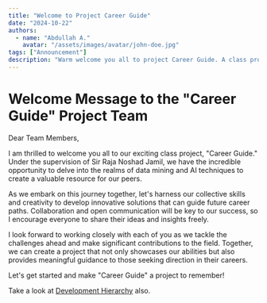 ```yaml
---
title: "Welcome to Project Career Guide"
date: "2024-10-22"
authors:
  - name: "Abdullah A."
    avatar: "/assets/images/avatar/john-doe.jpg"
tags: ["Announcement"]
description: "Warm welcome you all to project Career Guide. A class project Under the supervision of Dr. Raja Noshad Jamil."
---
```


# Welcome Message to the "Career Guide" Project Team

Dear Team Members,

I am thrilled to welcome you all to our exciting class project, "Career Guide." Under the supervision of Sir Raja Noshad Jamil, we have the incredible opportunity to delve into the realms of data mining and AI techniques to create a valuable resource for our peers.

As we embark on this journey together, let's harness our collective skills and creativity to develop innovative solutions that can guide future career paths. Collaboration and open communication will be key to our success, so I encourage everyone to share their ideas and insights freely.

I look forward to working closely with each of you as we tackle the challenges ahead and make significant contributions to the field. Together, we can create a project that not only showcases our abilities but also provides meaningful guidance to those seeking direction in their careers.

Let's get started and make "Career Guide" a project to remember!

Take a look at [Development Hierarchy](./hierarchy) also.